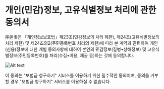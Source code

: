 # 개인(민감)정보, 고유식별정보 처리에 관한 동의서  

㈜온빛은 「개인정보보호법」제23조(민감정보의 처리 제한), 제24조(고유식별정보의 처리 제한) 및 제24조의2(주민등록번호 처리의 제한)에 따라 본 계약과 관련하여 개인(신용)정보에 대한 개별 동의사항에 대하여 본인의 민감정보(질병•상해정보) 및 고유식별정보(주민등록번호)를 처리(수집•이용, 제공 등)하는 것에 동의합니다.

![Alt text](https://raw.githubusercontent.com/onvit/onvit.github.io/master/sensitiveImg01.png)

이 동의는 "보험금 청구하기" 서비스를 이용하기 위한 필수적인 동의이며, 동의를 거부할 경우 "보험금 청구하기" 서비스를 이용하실 수 없습니다.
